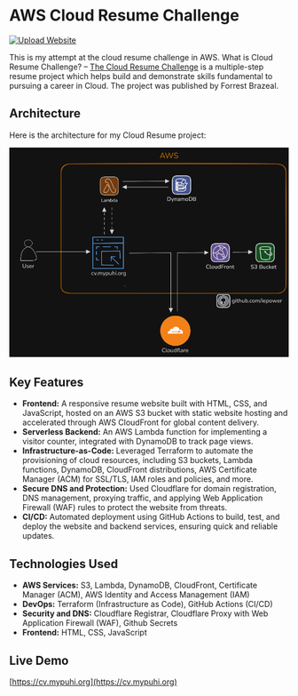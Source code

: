 # AWS Cloud Resume Challenge

[![Upload Website](https://img.shields.io/badge/Upload%20Website-passing-brightgreen)](#)

This is my attempt at the cloud resume challenge in AWS. What is Cloud Resume Challenge? – [The Cloud Resume Challenge](https://cloudresumechallenge.dev/) is a multiple-step resume project which helps build and demonstrate skills fundamental to pursuing a career in Cloud. The project was published by Forrest Brazeal.

## Architecture

Here is the architecture for my Cloud Resume project:

![Architecture Diagram](images/Architecture.png)

## Key Features

- **Frontend:** A responsive resume website built with HTML, CSS, and JavaScript, hosted on an AWS S3 bucket with static website hosting and accelerated through AWS CloudFront for global content delivery.
- **Serverless Backend:** An AWS Lambda function for implementing a visitor counter, integrated with DynamoDB to track page views.
- **Infrastructure-as-Code:** Leveraged Terraform to automate the provisioning of cloud resources, including S3 buckets, Lambda functions, DynamoDB, CloudFront distributions, AWS Certificate Manager (ACM) for SSL/TLS, IAM roles and policies, and more.
- **Secure DNS and Protection:** Used Cloudflare for domain registration, DNS management, proxying traffic, and applying Web Application Firewall (WAF) rules to protect the website from threats.
- **CI/CD:** Automated deployment using GitHub Actions to build, test, and deploy the website and backend services, ensuring quick and reliable updates.

## Technologies Used

- **AWS Services:** S3, Lambda, DynamoDB, CloudFront, Certificate Manager (ACM), AWS Identity and Access Management (IAM)
- **DevOps:** Terraform (Infrastructure as Code), GitHub Actions (CI/CD)
- **Security and DNS:** Cloudflare Registrar, Cloudflare Proxy with Web Application Firewall (WAF), Github Secrets
- **Frontend:** HTML, CSS, JavaScript

## Live Demo
[https://cv.mypuhi.org](https://cv.mypuhi.org)
